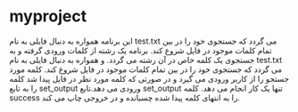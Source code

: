 # myproject

این برنامه همواره به دنبال فایلی به نام test.txt می گردد که جستجوی خود را در بین تمام کلمات موجود در فایل شروع کند.
برنامه یک رشته از کلمات ورودی گرفته و به جستجوی یک کلمه خاص در آن رشته می گردد.
و همواره به دنبال فایلی به نام test.txt می گردد که جستجوی خود را در بین تمام کلمات موجود در فایل شروع کند. کلمه مورد جستجو را از کاربر ورودی می گیرد
و در صورتی که کلمه مورد نظر در فایل پیدا شد کلمه را به تابع set_output ورودی می دهد.تابع set_output تنها یک کار انجام می دهد. کلمه success را به انتهای کلمه پیدا
شده چسبانده و در خروجی چاپ می کند.
